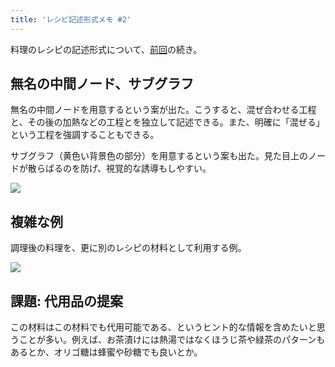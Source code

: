 ```yaml
---
title: 'レシピ記述形式メモ #2'
---
```

料理のレシピの記述形式について、[前回](https://r7kamura.com/articles/2022-05-13-mermaid-recipe-memo)の続き。

無名の中間ノード、サブグラフ
--------------

無名の中間ノードを用意するという案が出た。こうすると、混ぜ合わせる工程と、その後の加熱などの工程とを独立して記述できる。また、明確に「混ぜる」という工程を強調することもできる。

サブグラフ（黄色い背景色の部分）を用意するという案も出た。見た目上のノードが散らばるのを防げ、視覚的な誘導もしやすい。

![](https://lh6.googleusercontent.com/E1aWdAnPSSgPsZovoz6dFscfPkX326LvYsujaULcY_LoickGUJo4KRaZ-7OzYTNAdpBawjiNev7kqiLHSkqQ9U-VjVyFMhsUxQnv4gIgmNqC5L5Fg9Nq1Iw0tsUj9JuAuUmr9WpiCXN0XjrUXCtf5A)

複雑な例
----

調理後の料理を、更に別のレシピの材料として利用する例。

![](https://lh6.googleusercontent.com/lOSDiydQbamPY4oiF_CARY88gsgD3N23YnMC-klZw_40XQZveLCI3MrYj11HIW9MlkVGL5q2xyFEYHndgo-MwwV77nTakpEb_-9X6hZsHZhk_TcnX45KxznqguZPVfvfy6oNdNjVBSg2ZEp8mYA92A)

課題: 代用品の提案
----------

この材料はこの材料でも代用可能である、というヒント的な情報を含めたいと思うことが多い。例えば、お茶漬けには熱湯ではなくほうじ茶や緑茶のパターンもあるとか、オリゴ糖は蜂蜜や砂糖でも良いとか。
